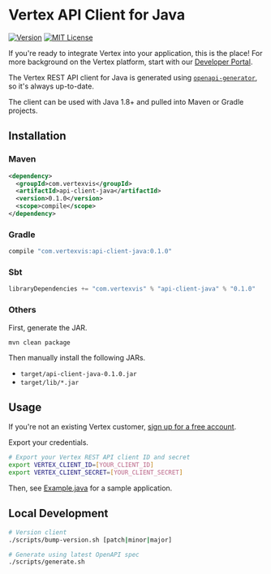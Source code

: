 # Vertex API Client for Java

[![Version](https://img.shields.io/maven-central/v/com.vertexvis/api-client-java)](https://search.maven.org/artifact/com.vertexvis/api-client-java)
[![MIT License](https://img.shields.io/github/license/vertexvis/vertex-api-client-java)](https://github.com/Vertexvis/vertex-api-client-java/blob/main/LICENSE)

If you're ready to integrate Vertex into your application, this is the place! For more background on the Vertex platform, start with our [Developer Portal](https://developer.vertexvis.com/).

The Vertex REST API client for Java is generated using [`openapi-generator`](https://github.com/OpenAPITools/openapi-generator), so it's always up-to-date.

The client can be used with Java 1.8+ and pulled into Maven or Gradle projects.

## Installation

### Maven

```xml
<dependency>
  <groupId>com.vertexvis</groupId>
  <artifactId>api-client-java</artifactId>
  <version>0.1.0</version>
  <scope>compile</scope>
</dependency>
```

### Gradle

```groovy
compile "com.vertexvis:api-client-java:0.1.0"
```

### Sbt

```sbt
libraryDependencies += "com.vertexvis" % "api-client-java" % "0.1.0"
```

### Others

First, generate the JAR.

```shell
mvn clean package
```

Then manually install the following JARs.

- `target/api-client-java-0.1.0.jar`
- `target/lib/*.jar`

## Usage

If you're not an existing Vertex customer, [sign up for a free account](https://aws.amazon.com/marketplace/pp/B08PP264Z1?stl=true).

Export your credentials.

```bash
# Export your Vertex REST API client ID and secret
export VERTEX_CLIENT_ID=[YOUR_CLIENT_ID]
export VERTEX_CLIENT_SECRET=[YOUR_CLIENT_SECRET]
```

Then, see [Example.java](./src/main/java/com/vertexvis/Example.java) for a sample application.

## Local Development

```bash
# Version client
./scripts/bump-version.sh [patch|minor|major]

# Generate using latest OpenAPI spec
./scripts/generate.sh
```
